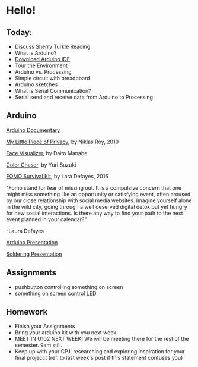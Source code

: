 # Hello!

## Today:
- Discuss Sherry Turkle Reading
- What is Arduino?
- [Download Arduino IDE](https://www.arduino.cc/en/Main/Software)
- Tour the Environment
- Arduino vs. Processing
- Simple circuit with breadboard
- Arduino sketches
- What is Serial Communication?
- Serial send and receive data from Arduino to Processing

## Arduino

[Arduino Documentary](https://vimeo.com/18539129)

[My Little Piece of Privacy](https://youtu.be/rKhbUjVyKIc), by Niklas Roy, 2010

[Face Visualizer](https://youtu.be/pLAma-lrJRM), by Daito Manabe

[Color Chaser](https://vimeo.com/72853276), by Yuri Suzuki

[FOMO Survival Kit](https://vimeo.com/184654093), by Lara Defayes, 2016

"Fomo stand for fear of missing out. It is a compulsive concern that one might miss something like an opportunity or satisfying event, often aroused by our close relationship with social media websites. Imagine yourself alone in the wild city, going through a well deserved digital detox but yet hungry for new social interactions. Is there any way to find your path to the next event planned in your calendar?"

-Laura Defayes

[Arduino Presentation](https://docs.google.com/presentation/d/e/2PACX-1vSGg1m6meaZMJcCXPn2bYvBKKzyEVN_cak2hm9wtn7438EMypZ_Jv_abR7Gc86oUmkc73jENSX0m2KH/pub?start=false&loop=false&delayms=3000)

[Soldering Presentation](https://docs.google.com/presentation/d/10bPH_nBrClyt_rEKhuCHWSxKT2OhPTUtUOzh2Y-Bc6E/pub?start=false&loop=false&delayms=3000)

## Assignments

- pushbutton controlling something on screen
- something on screen control LED

## Homework

- Finish your Assignments
- Bring your arduino kit with you next week
- MEET IN U102 NEXT WEEK! We will be meeting there for the rest of the semester. 9am still.
- Keep up with your CPJ, researching and exploring inspiration for your final projecct (ref. to last week's post if this statement confuses you)
